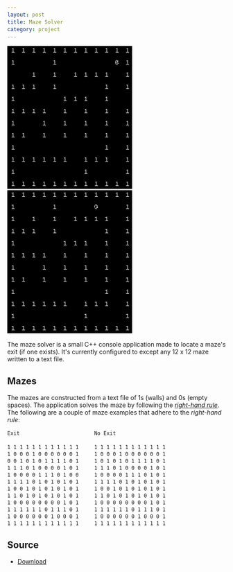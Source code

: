 ```yaml
---
layout: post
title: Maze Solver
category: project
---
```


![Exit](/images/maze/exit.gif)
![No Exit](/images/maze/no-exit.gif)

The maze solver is a small C++ console application made to locate a maze's exit
(if one exists). It's currently configured to except any 12 x 12 maze written
to a text file.

<!--more-->

<ul id='toc'></ul>

## Mazes

The mazes are constructed from a text file of 1s (walls) and 0s (empty spaces).
The application solves the maze by following the [*right-hand
rule*](http://en.wikipedia.org/wiki/Maze_solving_algorithm#Wall_follower). The
following are a couple of maze examples that adhere to the *right-hand rule*:

    Exit                        No Exit

    1 1 1 1 1 1 1 1 1 1 1 1     1 1 1 1 1 1 1 1 1 1 1 1
    1 0 0 0 1 0 0 0 0 0 0 1     1 0 0 0 1 0 0 0 0 0 0 1
    0 0 1 0 1 0 1 1 1 1 0 1     1 0 1 0 1 0 1 1 1 1 0 1
    1 1 1 0 1 0 0 0 0 1 0 1     1 1 1 0 1 0 0 0 0 1 0 1
    1 0 0 0 0 1 1 1 0 1 0 0     1 0 0 0 0 1 1 1 0 1 0 1
    1 1 1 1 0 1 0 1 0 1 0 1     1 1 1 1 0 1 0 1 0 1 0 1
    1 0 0 1 0 1 0 1 0 1 0 1     1 0 0 1 0 1 0 1 0 1 0 1
    1 1 0 1 0 1 0 1 0 1 0 1     1 1 0 1 0 1 0 1 0 1 0 1
    1 0 0 0 0 0 0 0 0 1 0 1     1 0 0 0 0 0 0 0 0 1 0 1
    1 1 1 1 1 1 0 1 1 1 0 1     1 1 1 1 1 1 0 1 1 1 0 1
    1 0 0 0 0 0 0 1 0 0 0 1     1 0 0 0 0 0 0 1 0 0 0 1
    1 1 1 1 1 1 1 1 1 1 1 1     1 1 1 1 1 1 1 1 1 1 1 1


## Source

* [Download](/source/maze/maze.zip)
